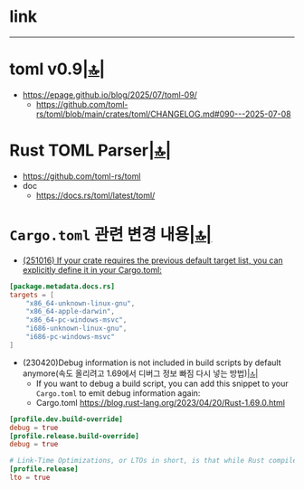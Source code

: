 # link

<hr />

# toml v0.9[|🔝|](#link)
- https://epage.github.io/blog/2025/07/toml-09/
  - https://github.com/toml-rs/toml/blob/main/crates/toml/CHANGELOG.md#090---2025-07-08

# Rust TOML Parser[|🔝|](#link)
- https://github.com/toml-rs/toml
- doc
  - https://docs.rs/toml/latest/toml/

# `Cargo.toml` 관련 변경 내용[|🔝|](#link)

- [(251016) If your crate requires the previous default target list, you can explicitly define it in your Cargo.toml:](https://blog.rust-lang.org/2025/10/16/docsrs-changed-default-targets/)
```toml
[package.metadata.docs.rs]
targets = [
    "x86_64-unknown-linux-gnu",
    "x86_64-apple-darwin",
    "x86_64-pc-windows-msvc",
    "i686-unknown-linux-gnu",
    "i686-pc-windows-msvc"
]
```

- (230420)Debug information is not included in build scripts by default anymore(속도 올리려고 1.69에서 디버그 정보 빠짐 다시 넣는 방법)[|🔝|](#link)
  - If you want to debug a build script, you can add this snippet to your ```Cargo.toml``` to emit debug information again:
  - Cargo.toml https://blog.rust-lang.org/2023/04/20/Rust-1.69.0.html
```toml
[profile.dev.build-override]
debug = true
[profile.release.build-override]
debug = true

# Link-Time Optimizations, or LTOs in short, is that while Rust compiles the code file by file,
[profile.release]
lto = true
```
